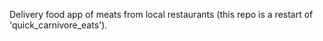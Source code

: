 Delivery food app of meats from local restaurants (this repo is a restart of 'quick_carnivore_eats').
